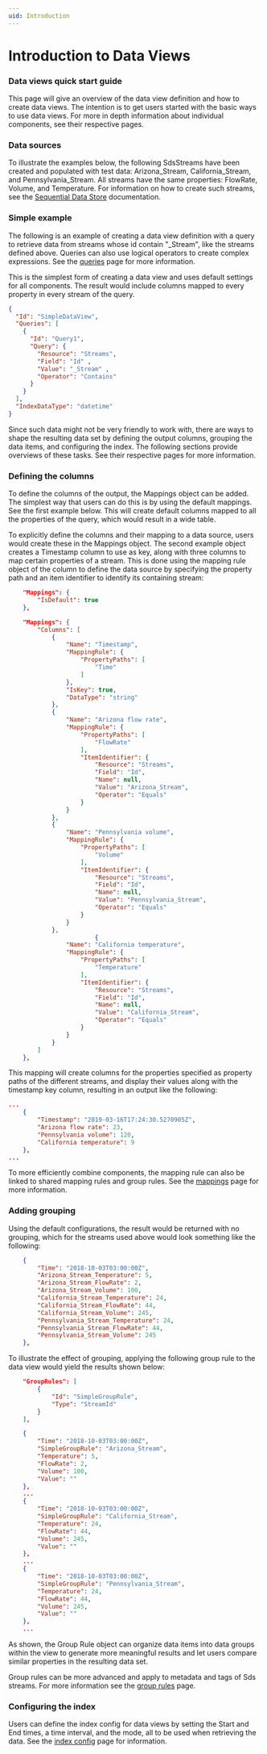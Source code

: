 ```yaml
---
uid: Introduction
---
```


# Introduction to Data Views

### Data views quick start guide

This page will give an overview of the data view definition and how to create data views. The intention is to get users started with the basic ways to use data views. For more in depth information about individual components, see their respective pages.

### Data sources

To illustrate the examples below, the following SdsStreams have been created and populated with test data: Arizona_Stream, California_Stream, and Pennsylvania_Stream. All streams have the same properties: FlowRate, Volume, and Temperature. For information on how to create such streams, see the [Sequential Data Store](xref:sds) documentation. 

### Simple example

The following is an example of creating a data view definition with a query to retrieve data from streams whose id contain "_Stream", like the streams defined above. Queries can also use logical operators to create complex expressions. See the [queries](xref:Queries) page for more information. 

This is the simplest form of creating a data view and uses default settings for all components. The result would include columns mapped to every property in every stream of the query.

```json
{
  "Id": "SimpleDataView",
  "Queries": [
    {
      "Id": "Query1",
      "Query": {
        "Resource": "Streams",
        "Field": "Id" ,
        "Value": "_Stream" ,
        "Operator": "Contains"
      }
    }
  ],
  "IndexDataType": "datetime"
}
```

Since such data might not be very friendly to work with, there are ways to shape the resulting data set by defining the output columns, grouping the data items, and configuring the index. The following sections provide overviews of these tasks. See their respective pages for more information.

### Defining the columns

To define the columns of the output, the Mappings object can be added. The simplest way that users can do this is by using the default mappings. See the first example below. This will create default columns mapped to all the properties of the query, which would result in a wide table. 

To explicitly define the columns and their mapping to a data source, users would create these in the Mappings object. The second example  object creates a Timestamp column to use as key, along with three columns to map certain properties of a stream. This is done using the mapping rule object of the column to define the data source by specifying the property path and an item identifier to identify its containing stream:
```json
    "Mappings": {
        "IsDefault": true
    },
```
```json
    "Mappings": {
        "Columns": [
            {
                "Name": "Timestamp",
                "MappingRule": {
                    "PropertyPaths": [
                        "Time"
                    ]
                },
                "IsKey": true,
                "DataType": "string"
            },
            {
                "Name": "Arizona flow rate",
                "MappingRule": {
                    "PropertyPaths": [
                        "FlowRate"
                    ],
                    "ItemIdentifier": {
                        "Resource": "Streams",
                        "Field": "Id",
                        "Name": null,
                        "Value": "Arizona_Stream",
                        "Operator": "Equals"
                    }
                }
            },
            {
                "Name": "Pennsylvania volume",
                "MappingRule": {
                    "PropertyPaths": [
                        "Volume"
                    ],
                    "ItemIdentifier": {
                        "Resource": "Streams",
                        "Field": "Id",
                        "Name": null,
                        "Value": "Pennsylvania_Stream",
                        "Operator": "Equals"
                    }
                }
            },
                        {
                "Name": "California temperature",
                "MappingRule": {
                    "PropertyPaths": [
                        "Temperature"
                    ],
                    "ItemIdentifier": {
                        "Resource": "Streams",
                        "Field": "Id",
                        "Name": null,
                        "Value": "California_Stream",
                        "Operator": "Equals"
                    }
                }
            }
        ]
    },
```
This mapping will create columns for the properties specified as property paths of the different streams, and display their values along with the timestamp key column, resulting in an output like the following:

```json
...
    {
        "Timestamp": "2019-03-16T17:24:30.5270905Z",
        "Arizona flow rate": 23,
        "Pennsylvania volume": 120,
        "California temperature": 9
    },
...
```

To more efficiently combine components, the mapping rule can also be linked to shared mapping rules and group rules. See the [mappings](xref:Mappings) page for more information.


### Adding grouping

Using the default configurations, the result would be returned with no grouping, which for the streams used above would look something like the following:

```json
    {
        "Time": "2018-10-03T03:00:00Z",
        "Arizona_Stream_Temperature": 5,
        "Arizona_Stream_FlowRate": 2,
        "Arizona_Stream_Volume": 100,
        "California_Stream_Temperature": 24,
        "California_Stream_FlowRate": 44,
        "California_Stream_Volume": 245,
        "Pennsylvania_Stream_Temperature": 24,
        "Pennsylvania_Stream_FlowRate": 44,
        "Pennsylvania_Stream_Volume": 245
    },
```

To illustrate the effect of grouping, applying the following group rule to the data view would yield the results shown below:
```json
    "GroupRules": [
        {
            "Id": "SimpleGroupRule",
            "Type": "StreamId"
        }
    ],
```
```json
    {
        "Time": "2018-10-03T03:00:00Z",
        "SimpleGroupRule": "Arizona_Stream",
        "Temperature": 5,
        "FlowRate": 2,
        "Volume": 100,
        "Value": ""
    },
    ...
    {
        "Time": "2018-10-03T03:00:00Z",
        "SimpleGroupRule": "California_Stream",
        "Temperature": 24,
        "FlowRate": 44,
        "Volume": 245,
        "Value": ""
    },
    ...
    {
        "Time": "2018-10-03T03:00:00Z",
        "SimpleGroupRule": "Pennsylvania_Stream",
        "Temperature": 24,
        "FlowRate": 44,
        "Volume": 245,
        "Value": ""
    },
    ...
```

As shown, the Group Rule object can organize data items into data groups within the view to generate more meaningful results and let users compare similar properties in the resulting data set. 

Group rules can be more advanced and apply to metadata and tags of Sds streams. For more information see the [group rules](xref:GroupRules) page.

### Configuring the index

Users can define the index config for data views by setting the Start and End times, a time interval, and the mode, all to be used when retrieving the data. See the [index config](xref:IndexConfig) page for information.

